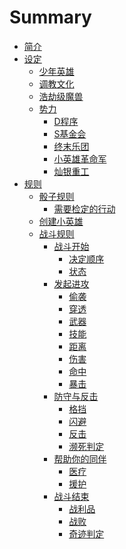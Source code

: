 # Summary

- [简介](简介.md)
- [设定]()
  - [少年英雄](设定/少年英雄.md)
  - [调教文化](设定/调教文化.md)
  - [浩劫级魔兽](设定/浩劫级魔兽.md)
  - [势力]()
    - [D程序](设定/势力/D程序.md)
    - [S基金会](设定/势力/S基金会.md)
    - [终末乐团](设定/势力/终末乐团.md)
    - [小英雄革命军](设定/势力/小英雄革命军.md)
    - [灿银重工](设定/势力/灿银重工.md)
- [规则]()
  - [骰子规则](规则/骰子规则.md)
    - [需要检定的行动](规则/使用检定.md)
  - [创建小英雄](规则/创建小英雄.md)
  - [战斗规则]()
    - [战斗开始]()
      - [决定顺序](规则/战斗/顺序.md)
      - [状态](规则/战斗/状态.md)
    - [发起进攻]()
      - [偷袭](规则/战斗/偷袭.md)
      - [穿透](规则/战斗/穿透.md)
      - [武器](规则/战斗/武器.md)
      - [技能](规则/战斗/技能.md)
      - [距离](规则/战斗/距离.md)
      - [伤害](规则/战斗/伤害.md)
      - [命中](规则/战斗/命中.md)
      - [暴击](规则/战斗/暴击.md)
    - [防守与反击]()
      - [格挡](规则/战斗/格挡.md)
      - [闪避](规则/战斗/闪避.md)
      - [反击](规则/战斗/反击.md)
      - [濒死判定](规则/战斗/濒死判定.md)
    - [帮助你的同伴]()
      - [医疗](规则/战斗/医疗.md)
      - [援护](规则/战斗/援护.md)
    - [战斗结束]()
      - [战利品](规则/战斗/战利品.md)
      - [战败](规则/战斗/战败.md)
      - [奇迹判定](规则/战斗/奇迹判定.md)
